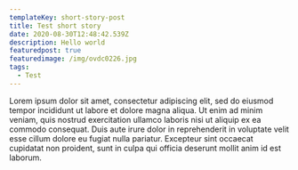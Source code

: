 ```yaml
---
templateKey: short-story-post
title: Test short story
date: 2020-08-30T12:48:42.539Z
description: Hello world
featuredpost: true
featuredimage: /img/ovdc0226.jpg
tags:
  - Test
---
```

Lorem ipsum dolor sit amet, consectetur adipiscing elit, sed do eiusmod tempor incididunt ut labore et dolore magna aliqua. Ut enim ad minim veniam, quis nostrud exercitation ullamco laboris nisi ut aliquip ex ea commodo consequat. Duis aute irure dolor in reprehenderit in voluptate velit esse cillum dolore eu fugiat nulla pariatur. Excepteur sint occaecat cupidatat non proident, sunt in culpa qui officia deserunt mollit anim id est laborum.